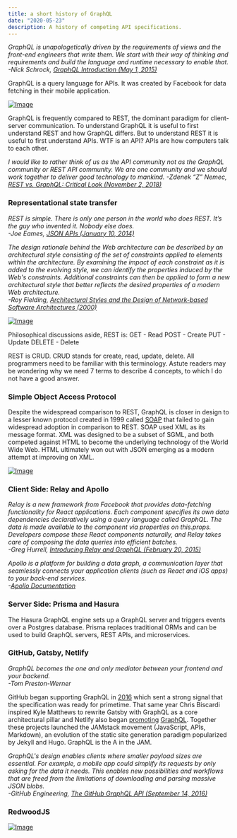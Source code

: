 ```yaml
---
title: a short history of GraphQL
date: "2020-05-23"
description: A history of competing API specifications.
---
```


*GraphQL is unapologetically driven by the requirements of views and the front-end engineers that write them. We start with their way of thinking and requirements and build the language and runtime necessary to enable that.  
-Nick Schrock, [GraphQL Introduction (May 1, 2015)](https://reactjs.org/blog/2015/05/01/graphql-introduction.html)*

GraphQL is a query language for APIs. It was created by Facebook for data fetching in their mobile application.

[![Image](https://sedaily-topics.s3.amazonaws.com/topic_images/0_7311834466847915.jpg)](https://graphql.org/)

GraphQL is frequently compared to REST, the dominant paradigm for client-server communication. To understand GraphQL it is useful to first understand REST and how GraphQL differs. But to understand REST it is useful to first understand APIs. WTF is an API? APIs are how computers talk to each other.

*I would like to rather think of us as the API community not as the GraphQL community or REST API community. We are one community and we should work together to deliver good technology to mankind.
-Zdenek “Z” Nemec, [REST vs. GraphQL: Critical Look (November 2, 2018)](https://www.youtube.com/watch?v=yLf0rIaRtRc)*

### Representational state transfer

*REST is simple. There is only one person in the world who does REST. It’s the guy who invented it. Nobody else does.  
-Joe Eames, [JSON APIs (January 10, 2014)](https://devchat.tv/js-jabber/091-jsj-json-apis/)*

*The design rationale behind the Web architecture can be described by an architectural style consisting of the set of constraints applied to elements within the architecture. By examining the impact of each constraint as it is added to the evolving style, we can identify the properties induced by the Web's constraints. Additional constraints can then be applied to form a new architectural style that better reflects the desired properties of a modern Web architecture.  
-Roy Fielding, [Architectural Styles and the Design of Network-based Software Architectures (2000)](https://www.ics.uci.edu/~fielding/pubs/dissertation/fielding_dissertation.pdf)*

[![Image](https://sedaily-topics.s3.amazonaws.com/topic_images/0_6740655432542186.jpg)](https://medium.com/@sagar.mane006/understanding-rest-representational-state-transfer-85256b9424aa)

Philosophical discussions aside, REST is:
GET - Read
POST - Create
PUT - Update
DELETE - Delete

REST is CRUD. CRUD stands for create, read, update, delete. All programmers need to be familiar with this terminology. Astute readers may be wondering why we need 7 terms to describe 4 concepts, to which I do not have a good answer.

### Simple Object Access Protocol

Despite the widespread comparison to REST, GraphQL is closer in design to a lesser known protocol created in 1999 called [SOAP](https://tools.ietf.org/html/draft-box-http-soap-00) that failed to gain widespread adoption in comparison to REST. SOAP used XML as its message format. XML was designed to be a subset of SGML, and both competed against HTML to become the underlying technology of the World Wide Web. HTML ultimately won out with JSON emerging as a modern attempt at improving on XML.

[![Image](https://sedaily-topics.s3.amazonaws.com/topic_images/0_4572209629373618.jpg)](https://graphql.org/)

### Client Side: Relay and Apollo

*Relay is a new framework from Facebook that provides data-fetching functionality for React applications. Each component specifies its own data dependencies declaratively using a query language called GraphQL. The data is made available to the component via properties on this.props. Developers compose these React components naturally, and Relay takes care of composing the data queries into efficient batches.  
-Greg Hurrell, [Introducing Relay and GraphQL (February 20, 2015)](https://reactjs.org/blog/2015/02/20/introducing-relay-and-graphql.html)*

*Apollo is a platform for building a data graph, a communication layer that seamlessly connects your application clients (such as React and iOS apps) to your back-end services.  
-[Apollo Documentation](https://www.apollographql.com/docs/)*

### Server Side: Prisma and Hasura

The Hasura GraphQL engine sets up a GraphQL server and triggers events over a Postgres database. Prisma replaces traditional ORMs and can be used to build GraphQL servers, REST APIs, and microservices.

### GitHub, Gatsby, Netlify

*GraphQL becomes the one and only mediator between your frontend and your backend.  
-Tom Preston-Werner*

GitHub began supporting GraphQL in [2016](https://github.blog/2016-09-14-the-github-graphql-api/) which sent a strong signal that the specification was ready for primetime. That same year Chris Biscardi inspired Kyle Matthews to rewrite Gatsby with GraphQL as a core architectural pillar and Netlify also began [promoting](https://www.netlify.com/blog/2016/11/30/graphql-at-github/) [GraphQL](https://www.netlify.com/blog/2016/12/20/try-out-graphql/). Together these projects launched the JAMstack movement (JavaScript, APIs, Markdown), an evolution of the static site generation paradigm popularized by Jekyll and Hugo. GraphQL is the A in the JAM.

*GraphQL's design enables clients where smaller payload sizes are essential. For example, a mobile app could simplify its requests by only asking for the data it needs. This enables new possibilities and workflows that are freed from the limitations of downloading and parsing massive JSON blobs.  
-GitHub Engineering, [The GitHub GraphQL API (September 14, 2016)](https://github.blog/2016-09-14-the-github-graphql-api/)*

### RedwoodJS

[![Image](https://sedaily-topics.s3.amazonaws.com/topic_images/0_04340078035076256.png)](https://www.netlify.com/blog/2020/03/11/redwoodjs-the-full-stack-jamstack-framework/)